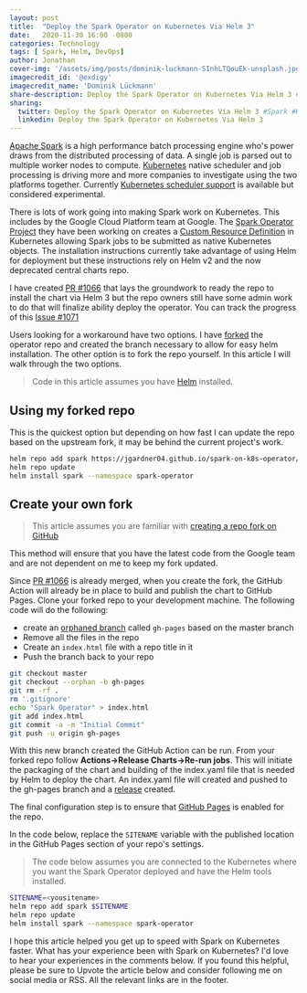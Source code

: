 ```yaml
---
layout: post
title:  "Deploy the Spark Operator on Kubernetes Via Helm 3"
date:   2020-11-30 16:00 -0800
categories: Technology
tags: [ Spark, Helm, DevOps]
author: Jonathan
cover-img: '/assets/img/posts/dominik-luckmann-SInhLTQouEk-unsplash.jpg'
imagecredit_id: '@exdigy'
imagecredit_name: 'Dominik Lückmann'
share-description: Deploy the Spark Operator on Kubernetes Via Helm 3 #Spark #Helm
sharing:
  twitter: Deploy the Spark Operator on Kubernetes Via Helm 3 #Spark #Helm
  linkedin: Deploy the Spark Operator on Kubernetes Via Helm 3
---
```


[Apache Spark](//spark.apache.org) is a high performance batch processing engine who's power draws from the distributed processing of data. A single job is parsed out to multiple worker nodes to compute. [Kubernetes](//kubernetes.io) native scheduler and job processing is driving more and more companies to investigate using the two platforms together. Currently [Kubernetes scheduler support](//spark.apache.org/docs/latest/running-on-kubernetes.html) is available but considered experimental. 

There is lots of work going into making Spark work on Kubernetes. This includes by the Google Cloud Platform team at Google. The [Spark Operator Project](//github.com/GoogleCloudPlatform/spark-on-k8s-operator) they have been working on creates a [Custom Resource Definition](//kubernetes.io/docs/concepts/extend-kubernetes/api-extension/custom-resources/) in Kubernetes allowing Spark jobs to be submitted as native Kubernetes objects. The installation instructions currently take advantage of using Helm for deployment but these instructions rely on Helm v2 and the now deprecated central charts repo. 

I have created [PR #1066](//github.com/GoogleCloudPlatform/spark-on-k8s-operator/pull/1066) that lays the groundwork to ready the repo to install the chart via Helm 3 but the repo owners still have some admin work to do that will finalize ability deploy the operator. You can track the progress of this [Issue #1071](//github.com/GoogleCloudPlatform/spark-on-k8s-operator/issues/1071)

Users looking for a workaround have two options. I have [forked](//github.com/jgardner04/spark-on-k8s-operator) the operator repo and created the branch necessary to allow for easy helm installation. The other option is to fork the repo yourself. In this article I will walk through the two options. 

> Code in this article assumes you have [Helm](//helm.sh/docs/intro/quickstart/) installed. 

## Using my forked repo
This is the quickest option but depending on how fast I can update the repo based on the upstream fork, it may be behind the current project's work.

```bash
helm repo add spark https://jgardner04.github.io/spark-on-k8s-operator/
helm repo update
helm install spark --namespace spark-operator
```

## Create your own fork
> This article assumes you are familiar with [creating a repo fork on GitHub](https://docs.github.com/en/free-pro-team@latest/github/getting-started-with-github/fork-a-repo)

This method will ensure that you have the latest code from the Google team and are not dependent on me to keep my fork updated.

Since [PR #1066](//github.com/GoogleCloudPlatform/spark-on-k8s-operator/pull/1066) is already merged, when you create the fork, the GitHub Action will already be in place to build and publish the chart to GitHub Pages. Clone your forked repo to your development machine. The following code will do the following: 
* create an [orphaned branch](//git-scm.com/docs/git-checkout#Documentation/git-checkout.txt---orphanltnewbranchgt) called `gh-pages` based on the master branch
* Remove all the files in the repo
* Create an `index.html` file with a repo title in it
* Push the branch back to your repo

```bash
git checkout master
git checkout --orphan -b gh-pages
git rm -rf .
rm '.gitignore'
echo "Spark Operator" > index.html
git add index.html
git commit -a -m "Initial Commit"
git push -u origin gh-pages
```

With this new branch created the GitHub Action can be run. From your forked repo follow **Actions->Release Charts->Re-run jobs**. This will initiate the packaging of the chart and building of the index.yaml file that is needed by Helm to deploy the chart. An index.yaml file will created and pushed to the gh-pages branch and a [release](//docs.github.com/en/free-pro-team@latest/github/administering-a-repository/about-releases) created. 

The final configuration step is to ensure that [GitHub Pages](https://pages.github.com) is enabled for the repo.  

In the code below, replace the `SITENAME` variable with the published location in the GitHub Pages section of your repo's settings. 

>The code below assumes you are connected to the Kubernetes where you want the Spark Operator deployed and have the Helm tools installed. 

```bash
SITENAME=<yousitename>
helm repo add spark $SITENAME
helm repo update
helm install spark --namespace spark-operator
```

I hope this article helped you get up to speed with Spark on Kubernetes faster. What has your experience been with Spark on Kubernetes? I'd love to hear your experiences in the comments below. If you found this helpful, please be sure to Upvote the article below and consider following me on social media or RSS. All the relevant links are in the footer. 